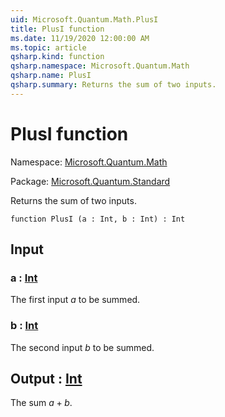 ```yaml
---
uid: Microsoft.Quantum.Math.PlusI
title: PlusI function
ms.date: 11/19/2020 12:00:00 AM
ms.topic: article
qsharp.kind: function
qsharp.namespace: Microsoft.Quantum.Math
qsharp.name: PlusI
qsharp.summary: Returns the sum of two inputs.
---
```


# PlusI function

Namespace: [Microsoft.Quantum.Math](xref:Microsoft.Quantum.Math)

Package: [Microsoft.Quantum.Standard](https://nuget.org/packages/Microsoft.Quantum.Standard)


Returns the sum of two inputs.

```qsharp
function PlusI (a : Int, b : Int) : Int
```


## Input

### a : [Int](xref:microsoft.quantum.lang-ref.int)

The first input $a$ to be summed.


### b : [Int](xref:microsoft.quantum.lang-ref.int)

The second input $b$ to be summed.



## Output : [Int](xref:microsoft.quantum.lang-ref.int)

The sum $a + b$.